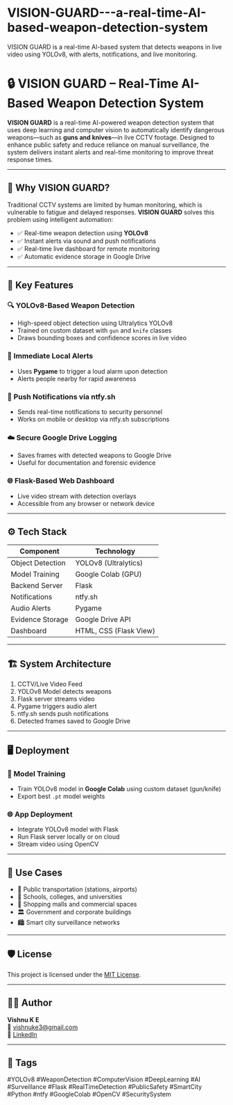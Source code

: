 # VISION-GUARD---a-real-time-AI-based-weapon-detection-system
VISION GUARD is a real-time AI-based system that detects weapons in live video using YOLOv8, with alerts, notifications, and live monitoring.
# 🔒 VISION GUARD – Real-Time AI-Based Weapon Detection System

**VISION GUARD** is a real-time AI-powered weapon detection system that uses deep learning and computer vision to automatically identify dangerous weapons—such as **guns and knives**—in live CCTV footage. Designed to enhance public safety and reduce reliance on manual surveillance, the system delivers instant alerts and real-time monitoring to improve threat response times.

---

## 🧠 Why VISION GUARD?

Traditional CCTV systems are limited by human monitoring, which is vulnerable to fatigue and delayed responses. **VISION GUARD** solves this problem using intelligent automation:

- ✅ Real-time weapon detection using **YOLOv8**
- ✅ Instant alerts via sound and push notifications
- ✅ Real-time live dashboard for remote monitoring
- ✅ Automatic evidence storage in Google Drive

---

## 🚀 Key Features

### 🔍 YOLOv8-Based Weapon Detection
- High-speed object detection using Ultralytics YOLOv8
- Trained on custom dataset with `gun` and `knife` classes
- Draws bounding boxes and confidence scores in live video

### 📢 Immediate Local Alerts
- Uses **Pygame** to trigger a loud alarm upon detection
- Alerts people nearby for rapid awareness

### 📲 Push Notifications via ntfy.sh
- Sends real-time notifications to security personnel
- Works on mobile or desktop via ntfy.sh subscriptions

### ☁️ Secure Google Drive Logging
- Saves frames with detected weapons to Google Drive
- Useful for documentation and forensic evidence

### 🌐 Flask-Based Web Dashboard
- Live video stream with detection overlays
- Accessible from any browser or network device

---

## ⚙️ Tech Stack

| Component        | Technology             |
|------------------|-------------------------|
| Object Detection | YOLOv8 (Ultralytics)    |
| Model Training   | Google Colab (GPU)      |
| Backend Server   | Flask                   |
| Notifications    | ntfy.sh                 |
| Audio Alerts     | Pygame                  |
| Evidence Storage | Google Drive API        |
| Dashboard        | HTML, CSS (Flask View)  |

---

## 🏗️ System Architecture

1. CCTV/Live Video Feed  
2. YOLOv8 Model detects weapons  
3. Flask server streams video  
4. Pygame triggers audio alert  
5. ntfy.sh sends push notifications  
6. Detected frames saved to Google Drive

---

## 🖥️ Deployment

### 🔧 Model Training
- Train YOLOv8 model in **Google Colab** using custom dataset (gun/knife)
- Export best `.pt` model weights

### 🌐 App Deployment
- Integrate YOLOv8 model with Flask
- Run Flask server locally or on cloud
- Stream video using OpenCV

---

## 📍 Use Cases

- 🚉 Public transportation (stations, airports)
- 🏫 Schools, colleges, and universities
- 🛒 Shopping malls and commercial spaces
- 🏛 Government and corporate buildings
- 🏙 Smart city surveillance networks

---

## 🛡 License

This project is licensed under the [MIT License](LICENSE).

---

## 👨‍💻 Author

**Vishnu K E**  
📧 [vishnuke3@gmail.com](mailto:vishnuke3@gmail.com)  
🔗 [LinkedIn](https://www.linkedin.com/in/vishnu-k-e-53abbb25b/)

---

## 📌 Tags

#YOLOv8 #WeaponDetection #ComputerVision #DeepLearning #AI #Surveillance #Flask #RealTimeDetection #PublicSafety #SmartCity #Python #ntfy #GoogleColab #OpenCV #SecuritySystem

